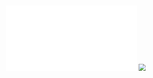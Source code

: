 ![](Notatki/Semestr%203/Inżynierskie%20zastosowania%20statystyki/Ćwiczenia/Ćwiczenia%202/IZS%20ćw3pdf.pdf)
![](/Notatki/Semestr%203/Inżynierskie%20zastosowania%20statystyki/Ćwiczenia/Ćwiczenia%202/Drawing%202023-10-27%2009.01.32.excalidraw.svg)